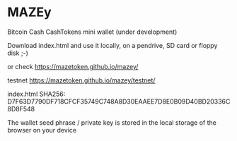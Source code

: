 # MAZEy

Bitcoin Cash CashTokens mini wallet (under development)

Download index.html and use it locally, on a pendrive, SD card or floppy disk ;-)

or check https://mazetoken.github.io/mazey/

testnet https://mazetoken.github.io/mazey/testnet/

index.html SHA256: D7F63D7790DF718CFCF35749C748A8D30EAAEE7D8E0B09D40BD20336C8D8F548

The wallet seed phrase / private key is stored in the local storage of the browser on your device